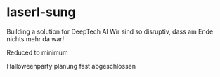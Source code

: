 # laserl-sung
Building a solution for DeepTech AI
Wir sind so disruptiv, dass am Ende nichts mehr da war!

Reduced to minimum

Halloweenparty planung fast abgeschlossen